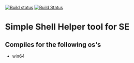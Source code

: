 [![Build status](https://ci.appveyor.com/api/projects/status/plwortay465b02ih/branch/master?svg=true)](https://ci.appveyor.com/project/mcbernie/se-cleanup/branch/master) [![Build Status](https://travis-ci.org/mcbernie/se_cleanup.svg?branch=master)](https://travis-ci.org/mcbernie/se_cleanup)

# Simple Shell Helper tool for SE

## Compiles for the following os's
- win64 